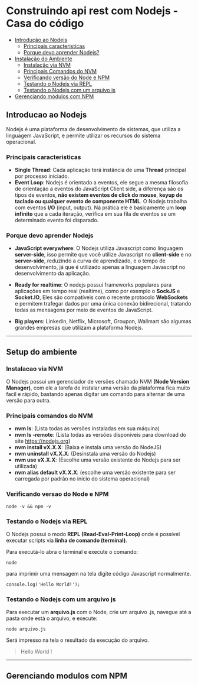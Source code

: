 # Construindo api rest com Nodejs - Casa do código

- [Introdução ao Nodejs](#introducao-ao-nodejs)
  - [Principais caracteristicas](#principais-caracteristicas)
  - [Porque devo aprender Nodejs?](#porque-devo-aprender-nodejs)
- [Instalação do Ambiente](#instalacao-do-ambiente)
  - [Instalação via NVM](#instalacao-via-nvm)
  - [Principais Comandos do NVM](#principais-comandos-do-nvm)
  - [Verificando versão do Node e NPM](#verificando-versao-do-node-e-npm)
  - [Testando o Nodejs via REPL](#testando-o-nodejs-via-repl)
  - [Testando o Nodejs com um arquivo js](#testando-o-nodejs-com-um-arquivo-js)
- [Gerenciando módulos com NPM
  ](#gerenciando-modulos-com-npm)

## Introducao ao Nodejs

Nodejs é uma plataforma de desenvolvimento de sistemas, que utiliza a linguagem JavaScript, e permite utilizar os recursos do sistema operacional.

### Principais caracteristicas

- **Single Thread**: Cada aplicação terá instância de uma **Thread** principal por processo iniciado.
- **Event Loop**: Nodejs é orientado a eventos, ele segue a mesma filosofia de orientação a eventos do JavaScript Client side, a diferença sáo os tipos de eventos, **não existem eventos de click do mouse**, **keyup de taclado ou qualquer evento de componente HTML**. O Nodejs trabalha com eventos **I/O** (input, output). Ná prática ele é basicamente um **loop infinito** que a cada iteração, verifica em sua fila de eventos se um determinado evento foi disparado.

### Porque devo aprender Nodejs

- **JavaScript everywhere**: O Nodejs utiliza Javascript como linguagem
  **server-side**, isso permite que você utilize Javascript no **client-side** e no **server-side**, reduzindo a curva de aprendizado, e o tempo de desenvolvimento, já que é utilizado apenas a linguagem Javascript no desenvolvimento da aplicação.

- **Ready for realtime**: O nodejs possui frameworks populares para aplicações em tempo real (realtime), como por exemplo o **SockJS** e **Socket.IO**, Eles são compatíveis com o recente protocolo **WebSockets** e permitem trafegar dados por uma única conexão bidirecional, tratando todas as mensagens por meio de eventos de JavaScript.

- **Big players**: Linkedin, Netflix, Microsoft, Groupon, Wallmart são algumas grandes empresas que utilizam a plataforma Nodejs.

---

## Setup do ambiente

### Instalacao via NVM

O Nodejs possui um gerenciador de versões chamado NVM **(Node Version Manager)**, com ele a tarefa de instalar uma versão da plataforma fica muito facil e rápido, bastando apenas digitar um comando para alternar de uma versão para outra.

### Principais comandos do NVM

- **nvm ls**: (Lista todas as versões instaladas em sua máquina)
- **nvm ls -remote**: (Lista todas as versões disponíveis para download do site https://nodejs.org)
- **nvm install vX.X.X**: (Baixa e instala uma versão do NodeJS)
- **nvm uninstall vX.X.X**: (Desinstala uma versão do Nodejs)
- **nvm use vX.X.X**: (Escolhe uma versão existente do Nodejs para ser utilizada)
- **nvm alias default vX.X.X**: (escolhe uma versão existente para ser carregada por padrão no início do sistema operacional)

### Verificando versao do Node e NPM

`node -v && npm -v`

### Testando o Nodejs via REPL

O Nodejs possui o modo **REPL (Read-Eval-Print-Loop)** onde é possível executar scripts via **linha de comando (terminal)**.

Para executá-lo abra o terminal e execute o comando:

`node`

para imprimir uma mensagem na tela digite código Javascript normalmente.

`console.log('Hello World!');`

### Testando o Nodejs com um arquivo js

Para executar um **arquivo.js** com o Node, crie um arquivo .js, navegue até a pasta onde está o arquivo, e execute:

`node arquivo.js`

Será impresso na tela o resultado da execução do arquivo.

> Hello World !

---

## Gerenciando modulos com NPM
